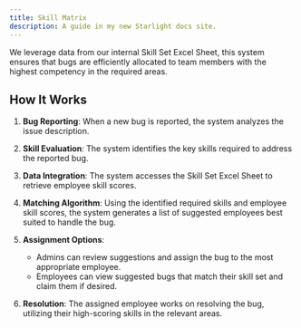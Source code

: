 ```yaml
---
title: Skill Matrix
description: A guide in my new Starlight docs site.
---
```




We leverage data from our internal Skill Set Excel Sheet, this system ensures that bugs are efficiently allocated to team members with the highest competency in the required areas.

## How It Works

1. **Bug Reporting**: When a new bug is reported, the system analyzes the issue description.

2. **Skill Evaluation**: The system identifies the key skills required to address the reported bug.

3. **Data Integration**: The system accesses the Skill Set Excel Sheet to retrieve employee skill scores.

4. **Matching Algorithm**: Using the identified required skills and employee skill scores, the system generates a list of suggested employees best suited to handle the bug.

5. **Assignment Options**:
   - Admins can review suggestions and assign the bug to the most appropriate employee.
   - Employees can view suggested bugs that match their skill set and claim them if desired.

6. **Resolution**: The assigned employee works on resolving the bug, utilizing their high-scoring skills in the relevant areas.